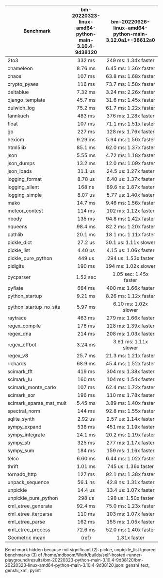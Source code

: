 | Benchmark               | bm-20220323-linux-amd64-python-main-3.10.4-9d38120 | bm-20220626-linux-amd64-python-main-3.12.0a1+-38612a0 |
|-------------------------|:--------------------------------------------------:|:-----------------------------------------------------:|
| 2to3                    | 332 ms                                             | 249 ms: 1.34x faster                                  |
| chameleon               | 8.76 ms                                            | 6.45 ms: 1.36x faster                                 |
| chaos                   | 107 ms                                             | 63.8 ms: 1.68x faster                                 |
| crypto_pyaes            | 116 ms                                             | 73.7 ms: 1.58x faster                                 |
| deltablue               | 7.32 ms                                            | 3.24 ms: 2.26x faster                                 |
| django_template         | 45.7 ms                                            | 31.6 ms: 1.45x faster                                 |
| dulwich_log             | 75.2 ms                                            | 61.7 ms: 1.22x faster                                 |
| fannkuch                | 483 ms                                             | 376 ms: 1.28x faster                                  |
| float                   | 107 ms                                             | 71.1 ms: 1.51x faster                                 |
| go                      | 227 ms                                             | 128 ms: 1.76x faster                                  |
| hexiom                  | 9.29 ms                                            | 5.94 ms: 1.56x faster                                 |
| html5lib                | 85.1 ms                                            | 62.0 ms: 1.37x faster                                 |
| json                    | 5.55 ms                                            | 4.72 ms: 1.18x faster                                 |
| json_dumps              | 13.2 ms                                            | 12.0 ms: 1.09x faster                                 |
| json_loads              | 31.1 us                                            | 24.5 us: 1.27x faster                                 |
| logging_format          | 8.78 us                                            | 6.40 us: 1.37x faster                                 |
| logging_silent          | 168 ns                                             | 89.6 ns: 1.87x faster                                 |
| logging_simple          | 8.07 us                                            | 5.77 us: 1.40x faster                                 |
| mako                    | 14.7 ms                                            | 9.46 ms: 1.56x faster                                 |
| meteor_contest          | 114 ms                                             | 102 ms: 1.12x faster                                  |
| nbody                   | 135 ms                                             | 94.8 ms: 1.42x faster                                 |
| nqueens                 | 98.4 ms                                            | 82.2 ms: 1.20x faster                                 |
| pathlib                 | 20.1 ms                                            | 18.1 ms: 1.11x faster                                 |
| pickle_dict             | 27.2 us                                            | 30.1 us: 1.11x slower                                 |
| pickle_list             | 4.40 us                                            | 4.15 us: 1.06x faster                                 |
| pickle_pure_python      | 449 us                                             | 294 us: 1.53x faster                                  |
| pidigits                | 190 ms                                             | 194 ms: 1.02x slower                                  |
| pycparser               | 1.52 sec                                           | 1.05 sec: 1.45x faster                                |
| pyflate                 | 664 ms                                             | 400 ms: 1.66x faster                                  |
| python_startup          | 9.21 ms                                            | 8.26 ms: 1.12x faster                                 |
| python_startup_no_site  | 5.97 ms                                            | 6.10 ms: 1.02x slower                                 |
| raytrace                | 463 ms                                             | 279 ms: 1.66x faster                                  |
| regex_compile           | 178 ms                                             | 128 ms: 1.39x faster                                  |
| regex_dna               | 214 ms                                             | 208 ms: 1.03x faster                                  |
| regex_effbot            | 3.24 ms                                            | 3.61 ms: 1.11x slower                                 |
| regex_v8                | 25.7 ms                                            | 21.3 ms: 1.21x faster                                 |
| richards                | 68.9 ms                                            | 45.4 ms: 1.52x faster                                 |
| scimark_fft             | 419 ms                                             | 304 ms: 1.38x faster                                  |
| scimark_lu              | 160 ms                                             | 104 ms: 1.54x faster                                  |
| scimark_monte_carlo     | 107 ms                                             | 62.4 ms: 1.72x faster                                 |
| scimark_sor             | 196 ms                                             | 110 ms: 1.78x faster                                  |
| scimark_sparse_mat_mult | 5.45 ms                                            | 3.89 ms: 1.40x faster                                 |
| spectral_norm           | 144 ms                                             | 92.8 ms: 1.55x faster                                 |
| sqlite_synth            | 2.92 us                                            | 2.57 us: 1.14x faster                                 |
| sympy_expand            | 538 ms                                             | 451 ms: 1.19x faster                                  |
| sympy_integrate         | 24.1 ms                                            | 20.2 ms: 1.19x faster                                 |
| sympy_str               | 325 ms                                             | 277 ms: 1.17x faster                                  |
| sympy_sum               | 184 ms                                             | 159 ms: 1.16x faster                                  |
| telco                   | 6.60 ms                                            | 6.44 ms: 1.02x faster                                 |
| thrift                  | 1.01 ms                                            | 745 us: 1.36x faster                                  |
| tornado_http            | 127 ms                                             | 92.1 ms: 1.38x faster                                 |
| unpack_sequence         | 56.1 ns                                            | 42.8 ns: 1.31x faster                                 |
| unpickle                | 14.4 us                                            | 13.4 us: 1.07x faster                                 |
| unpickle_pure_python    | 298 us                                             | 198 us: 1.50x faster                                  |
| xml_etree_generate      | 92.4 ms                                            | 75.0 ms: 1.23x faster                                 |
| xml_etree_iterparse     | 110 ms                                             | 103 ms: 1.07x faster                                  |
| xml_etree_parse         | 162 ms                                             | 155 ms: 1.05x faster                                  |
| xml_etree_process       | 72.6 ms                                            | 52.0 ms: 1.40x faster                                 |
| Geometric mean          | (ref)                                              | 1.31x faster                                          |

Benchmark hidden because not significant (2): pickle, unpickle_list
Ignored benchmarks (3) of /home/mdboom/Work/builds/self-hosted-runner-playground/results/bm-20220323-python-main-3.10.4-9d38120/bm-20220323-linux-amd64-python-main-3.10.4-9d38120.json: genshi_text, genshi_xml, pylint

